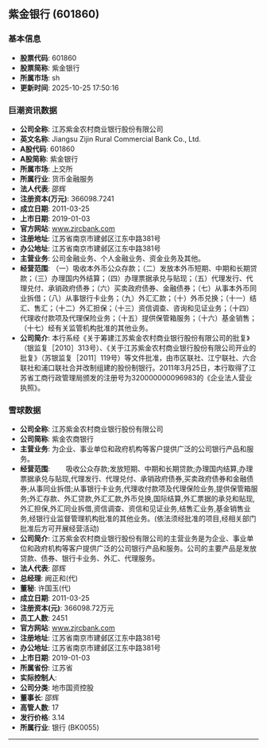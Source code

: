 ## 紫金银行 (601860)

### 基本信息

- **股票代码**: 601860
- **股票简称**: 紫金银行
- **所属市场**: sh
- **更新时间**: 2025-10-25 17:50:16

### 巨潮资讯数据

- **公司全称**: 江苏紫金农村商业银行股份有限公司
- **英文名称**: Jiangsu Zijin Rural Commercial Bank Co., Ltd.
- **A股代码**: 601860
- **A股简称**: 紫金银行
- **所属市场**: 上交所
- **所属行业**: 货币金融服务
- **法人代表**: 邵辉
- **注册资本(万元)**: 366098.7241
- **成立日期**: 2011-03-25
- **上市日期**: 2019-01-03
- **官方网站**: www.zjrcbank.com
- **注册地址**: 江苏省南京市建邺区江东中路381号
- **办公地址**: 江苏省南京市建邺区江东中路381号
- **主营业务**: 公司金融业务、个人金融业务、资金业务及其他。
- **经营范围**: （一）吸收本外币公众存款；（二）发放本外币短期、中期和长期贷款；（三）办理国内外结算；（四）办理票据承兑与贴现；（五）代理发行、代理兑付、承销政府债券；（六）买卖政府债券、金融债券；（七）从事本外币同业拆借；（八）从事银行卡业务；（九）外汇汇款；（十）外币兑换；（十一）结汇、售汇；（十二）外汇担保；（十三）资信调查、咨询和见证业务；（十四）代理收付款项及代理保险业务；（十五）提供保管箱服务；（十六）基金销售；（十七）经有关监管机构批准的其他业务。
- **公司简介**: 本行系经《关于筹建江苏紫金农村商业银行股份有限公司的批复》（银监复［2010］313号）、《关于江苏紫金农村商业银行股份有限公司开业的批复》（苏银监复［2011］119号）等文件批准，由市区联社、江宁联社、六合联社和浦口联社合并改制组建的股份制银行。2011年3月25日，本行取得了江苏省工商行政管理局颁发的注册号为320000000096983的《企业法人营业执照》。

### 雪球数据

- **公司全称**: 江苏紫金农村商业银行股份有限公司
- **公司简称**: 紫金农商银行
- **主营业务**: 为企业、事业单位和政府机构等客户提供广泛的公司银行产品和服务。
- **经营范围**: 　　吸收公众存款;发放短期、中期和长期贷款;办理国内结算,办理票据承兑与贴现,代理发行、代理兑付、承销政府债券,买卖政府债券和金融债券;从事同业拆借;从事银行卡业务,代理收付款项及代理保险业务,提供保管箱服务;外汇存款、外汇贷款,外汇汇款,外币兑换,国际结算,外汇票据的承兑和贴现,外汇担保,外汇同业拆借,资信调查、资信和见证业务,结售汇业务,基金销售业务,经银行业监督管理机构批准的其他业务。(依法须经批准的项目,经相关部门批准后方可开展经营活动)
- **公司简介**: 江苏紫金农村商业银行股份有限公司的主营业务是为企业、事业单位和政府机构等客户提供广泛的公司银行产品和服务。公司的主要产品是发放贷款、债券、银行卡业务、外汇、代理服务。
- **法人代表**: 邵辉
- **总经理**: 阙正和(代)
- **董秘**: 许国玉(代)
- **成立日期**: 2011-03-25
- **注册资本(元)**: 366098.72万元
- **员工人数**: 2451
- **官方网站**: www.zjrcbank.com
- **注册地址**: 江苏省南京市建邺区江东中路381号
- **办公地址**: 江苏省南京市建邺区江东中路381号
- **上市日期**: 2019-01-03
- **所属省份**: 江苏省
- **实际控制人**: 
- **公司分类**: 地市国资控股
- **董事长**: 邵辉
- **高管人数**: 17
- **发行价格**: 3.14
- **所属行业**: 银行 (BK0055)

---